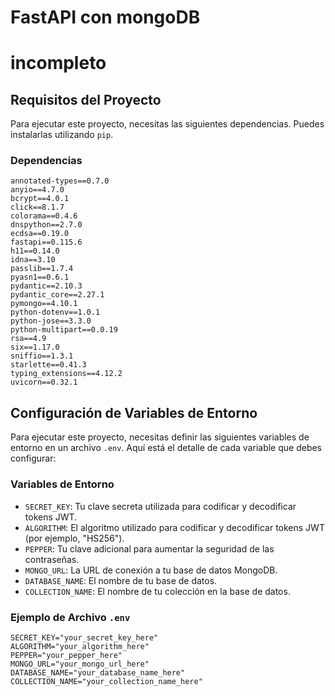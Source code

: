 # FastAPI con mongoDB

# incompleto 
## Requisitos del Proyecto



Para ejecutar este proyecto, necesitas las siguientes dependencias. Puedes instalarlas utilizando `pip`.

### Dependencias

```plaintext
annotated-types==0.7.0
anyio==4.7.0
bcrypt==4.0.1
click==8.1.7
colorama==0.4.6
dnspython==2.7.0
ecdsa==0.19.0
fastapi==0.115.6
h11==0.14.0
idna==3.10
passlib==1.7.4
pyasn1==0.6.1
pydantic==2.10.3
pydantic_core==2.27.1
pymongo==4.10.1
python-dotenv==1.0.1
python-jose==3.3.0
python-multipart==0.0.19
rsa==4.9
six==1.17.0
sniffio==1.3.1
starlette==0.41.3
typing_extensions==4.12.2
uvicorn==0.32.1
```


## Configuración de Variables de Entorno

Para ejecutar este proyecto, necesitas definir las siguientes variables de entorno en un archivo `.env`. Aquí está el detalle de cada variable que debes configurar:

### Variables de Entorno

- `SECRET_KEY`: Tu clave secreta utilizada para codificar y decodificar tokens JWT.
- `ALGORITHM`: El algoritmo utilizado para codificar y decodificar tokens JWT (por ejemplo, "HS256").
- `PEPPER`: Tu clave adicional para aumentar la seguridad de las contraseñas.
- `MONGO_URL`: La URL de conexión a tu base de datos MongoDB.
- `DATABASE_NAME`: El nombre de tu base de datos.
- `COLLECTION_NAME`: El nombre de tu colección en la base de datos.

### Ejemplo de Archivo `.env`

```env
SECRET_KEY="your_secret_key_here"
ALGORITHM="your_algorithm_here"
PEPPER="your_pepper_here"
MONGO_URL="your_mongo_url_here"
DATABASE_NAME="your_database_name_here"
COLLECTION_NAME="your_collection_name_here"
```



